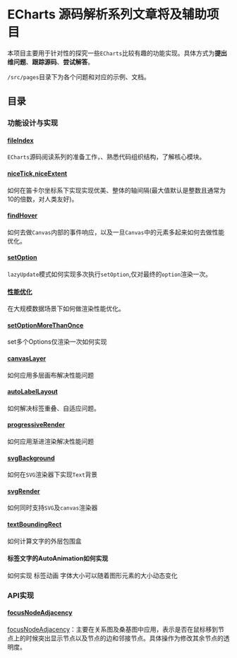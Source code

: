 # ECharts 源码解析系列文章将及辅助项目

本项目主要用于针对性的探究一些`ECharts`比较有趣的功能实现。具体方式为**提出维问题**、**跟踪源码**、**尝试解答**。

`/src/pages`目录下为各个问题和对应的示例、文档。

## 目录

### 功能设计与实现
#### [fileIndex](./src/pages/fileIndex/README.md)

`ECharts`源码阅读系列的准备工作，、熟悉代码组织结构，了解核心模块。

#### [niceTick,niceExtent](./src/pages/axisExtent/README.md)

如何在笛卡尔坐标系下实现实现优美、整体的轴间隔(最大值默认是整数且通常为10的倍数，对人类友好)。

#### [findHover](./src/pages/findHover/README.md)

如何去做`Canvas`内部的事件响应，以及一旦`Canvas`中的元素多起来如何去做性能优化。

#### [setOption](./src/pages/setOptionMoreThanOnce/README.md)

`lazyUpdate`模式如何实现多次执行`setOption`,仅对最终的`option`渲染一次。

#### [性能优化](./src/pages/ECharts之性能优化/README.md)

在大规模数据场景下如何做渲染性能优化。

#### [setOptionMoreThanOnce](./src/pages/setOptionMoreThanOnce/README.md)

set多个Options仅渲染一次如何实现

#### [canvasLayer](./src/pages/canvasLayer/README.md)

如何应用多层画布解决性能问题


#### [autoLabelLayout](./src/pages/autoLabelLayout/README.md)

如何解决标签重叠、自适应问题。

#### [progressiveRender](./src/pages/progressiveRender/README.md)

如何应用渐进渲染解决性能问题

#### [svgBackground](./src/pages/svgBackground/README.md)

如何在`SVG`渲染器下实现`Text`背景

#### [svgRender](./src/pages/svgRender/README.md)

如何同时支持`SVG`及`canvas`渲染器

#### [textBoundingRect](./src/pages/textBoundingRect/README.md)

如何计算文字的外层包围盒

#### 标签文字的AutoAnimation如何实现

如何实现 标签动画 字体大小可以随着图形元素的大小动态变化

### API实现

#### [focusNodeAdjacency](./src/pages/focusNodeAdjacency/README.md)

[focusNodeAdjacency](https://echarts.apache.org/zh/option.html#series-graph.focusNodeAdjacency)：主要在关系图及桑基图中应用，表示是否在鼠标移到节点上的时候突出显示节点以及节点的边和邻接节点。具体操作为修改其余节点的透明度。
